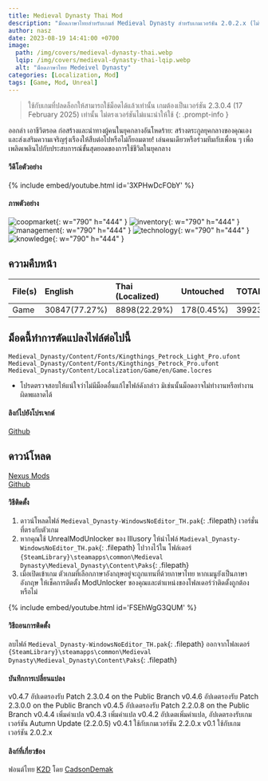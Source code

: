 ```yaml
---
title: Medieval Dynasty Thai Mod
description: "ม็อดภาษาไทยสำหรับเกมส์ Medieval Dynasty สำหรับเกมเวอร์ชัน 2.0.2.x (ไม่รวมตัวปลดล็อกเกม)"
author: nasz
date: 2023-08-19 14:41:00 +0700
image:
  path: /img/covers/medieval-dynasty-thai.webp
  lqip: /img/covers/medieval-dynasty-thai-lqip.webp
  alt: "ม็อดภาษาไทย Medeivel Dynasty"
categories: [Localization, Mod]
tags: [Game, Mod, Unreal]
---
```


> ใช้กับเกมที่ปลดล็อกให้สามารถใช้ม็อดได้แล้วเท่านั้น เกมต้องเป็นเวอร์ชัน 2.3.0.4 (17 February 2025) เท่านั้น ไม่ตรงเวอร์ชันไม่แนะนำให้ใช้
 {: .prompt-info }

ออกล่า เอาชีวิตรอด ก่อสร้างและนำทางผู้คนในยุคกลางอันโหดร้าย: สร้างตระกูลยุคกลางของคุณเองและส่งเสริมความเจริญรุ่งเรืองให้สืบต่อไปหรือไม่ก็ยอมตาย! เล่นคนเดียวหรือร่วมทีมกับเพื่อน ๆ เพื่อเพลิดเพลินไปกับประสบการณ์ขั้นสุดยอดของการใช้ชีวิตในยุคกลาง

#### วีดีโอตัวอย่าง

{% include embed/youtube.html id='3XPHwDcFObY' %}

#### ภาพตัวอย่าง

![coopmarket](/img/contents/medieval-dynasty-thai/market.webp){: w="790" h="444" }
![inventory](/img/contents/medieval-dynasty-thai/inventory.webp){: w="790" h="444" }
![management](/img/contents/medieval-dynasty-thai/management.webp){: w="790" h="444" }
![technology](/img/contents/medieval-dynasty-thai/technology.webp){: w="790" h="444" }
![knowledge](/img/contents/medieval-dynasty-thai/knowledge.webp){: w="790" h="444" }

## ความคืบหน้า

| File(s) | English       | Thai (Localized) | Untouched  | TOTAL |
| ------- | :------------ | :--------------- | :--------- | :---- |
| Game    | 30847(77.27%) | 8898(22.29%)     | 178(0.45%) | 39923 |

## ม็อดนี้ทำการตัดแปลงไฟล์ต่อไปนี้

```text
Medieval_Dynasty/Content/Fonts/Kingthings_Petrock_Light_Pro.ufont
Medieval_Dynasty/Content/Fonts/Kingthings_Petrock_Pro.ufont
Medieval_Dynasty/Content/Localization/Game/en/Game.locres
```

- โปรดตรวจสอบให้แน่ใจว่าไม่มีม็อดอื่นแก้ไขไฟล์ดังกล่าว มิเช่นนั้นม็อดอาจไม่ทำงานหรือทำงานผิดพผลาดได้

#### ลิงก์ไปยังโปรเจกต์

[Github](https://github.com/Nasz/MedievalDynastyTHLocale)

## ดาวน์โหลด

[Nexus Mods](https://www.nexusmods.com/medievaldynasty/mods/50) <br />
[Github](https://github.com/Nasz/MedievalDynastyTHLocale/releases/latest)

#### วิธีติดตั้ง

1. ดาวน์โหลดไฟล์ `Medieval_Dynasty-WindowsNoEditor_TH.pak`{: .filepath} เวอร์ชั่นที่ตรงกับตัวเกม
2. หากคุณใช้ UnrealModUnlocker ของ Illusory ให้นำไฟล์ `Madieval_Dynasty-WindowsNoEditor_TH.pak`{: .filepath} ไปวางไว้ใน โฟล์เดอร์ `{SteamLibrary}\steamapps\common\Medieval Dynasty\Medieval_Dynasty\Content\Paks`{: .filepath}
3. เมื่อเปิดเข้าเกม ตัวเกมที่เลือกภาษาอังกฤษอยู่จะถูกแทนที่ด้วยภาษาไทย หากเมนูยังเป็นภาษาอังกฤษ ให้เช็คการติดตั้ง ModUnlocker ของคุณและตำแหน่งของโฟลเดอร์ว่าติดตั้งถูกต้องหรือไม่

{% include embed/youtube.html id='FSEhWgG3QUM' %}

#### วิธีถอนการติดตั้ง

ลบไฟล์ `Medieval_Dynasty-WindowsNoEditor_TH.pak`{: .filepath} ออกจากโฟลเดอร์ `{SteamLibrary}\steamapps\common\Medieval Dynasty\Medieval_Dynasty\Content\Paks`{: .filepath}

#### บันทึกการเปลี่ยนแปลง

v0.4.7 อัปเดตรองรับ Patch 2.3.0.4 on the Public Branch
v0.4.6 อัปเดตรองรับ Patch 2.3.0.0 on the Public Branch
v0.4.5 อัปเดตรองรับ Patch 2.2.0.8 on the Public Branch
v0.4.4 เพิ่มคำแปล
v0.4.3 เพิ่มคำแปล
v0.4.2 อัปเดตเพิ่มคำแปล, อัปเดตรองรับเกมเวอร์ชัน Autumn Update (2.2.0.5)
v0.4.1 ใช้กับเกมเวอร์ชัน 2.2.0.x
v0.1 ใช้กับเกมเวอร์ชัน 2.0.2.x

#### ลิงก์ที่เกี่ยวข้อง

ฟอนต์ไทย [K2D](https://fonts.google.com/specimen/K2D/about) โดย [CadsonDemak](https://www.cadsondemak.com/)
